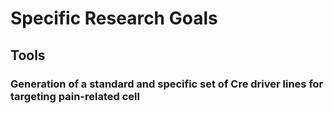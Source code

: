 # Specific Research Goals

## Tools

### Generation of a standard and specific set of Cre driver lines for targeting pain-related cell
